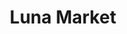 ---
title: "Luna Market"
url: /ciudad-autonoma-de-buenos-aires/luna-market-avenida-nazca/
shop: supermercado
---